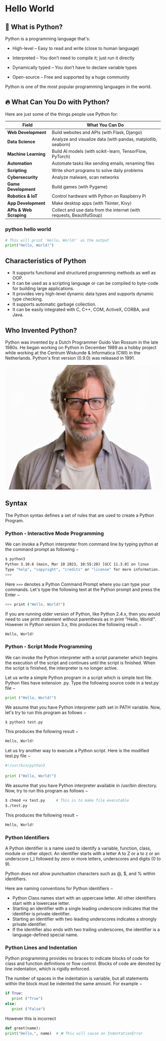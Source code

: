 # Hello World

## :snake: What is Python?

Python is a programming language that's:

+ High-level – Easy to read and write (close to human language)

+ Interpreted – You don’t need to compile it; just run it directly

+ Dynamically typed – You don’t have to declare variable types

+ Open-source – Free and supported by a huge community

Python is one of the most popular programming languages in the world.

## :fire: What Can You Do with Python?

Here are just some of the things people use Python for:

| Field                   | What You Can Do                                                       |
| ----------------------- | --------------------------------------------------------------------- |
| **Web Development**     | Build websites and APIs (with Flask, Django)                          |
| **Data Science**        | Analyze and visualize data (with pandas, matplotlib, seaborn)         |
| **Machine Learning**    | Build AI models (with scikit-learn, TensorFlow, PyTorch)              |
| **Automation**          | Automate tasks like sending emails, renaming files                    |
| **Scripting**           | Write short programs to solve daily problems                          |
| **Cybersecurity**       | Analyze malware, scan networks                                        |
| **Game Development**    | Build games (with Pygame)                                             |
| **Robotics & IoT**      | Control hardware with Python on Raspberry Pi                          |
| **App Development**     | Make desktop apps (with Tkinter, Kivy)                                |
| **APIs & Web Scraping** | Collect and use data from the internet (with requests, BeautifulSoup) |

### python hello world

```python
# This will print 'Hello, World!' as the output
print("Hello, World!")
```

## Characteristics of Python

+ It supports functional and structured programming methods as well as OOP.
+ It can be used as a scripting language or can be compiled to byte-code for building large applications.
+ It provides very high-level dynamic data types and supports dynamic type checking.
+ It supports automatic garbage collection.
+ It can be easily integrated with C, C++, COM, ActiveX, CORBA, and Java.

## Who Invented Python?

Python was invented by a Dutch Programmer Guido Van Rossum in the late 1980s. He began working on Python in December 1989 as a hobby project while working at the Centrum Wiskunde & Informatica (CWI) in the Netherlands. Python's first version (0.9.0) was released in 1991.

![guido van rossum](https://github.com/leone-nyaga/coding_dojo/blob/main/images/guido%20van%20rossum.jpg)


## Syntax

The Python syntax defines a set of rules that are used to create a Python Program.

### Python - Interactive Mode Programming

We can invoke a Python interpreter from command line by typing python at the command prompt as following −

```bash
$ python3
Python 3.10.6 (main, Mar 10 2023, 10:55:28) [GCC 11.3.0] on linux
Type "help", "copyright", "credits" or "license" for more information.
>>>
```

Here `>>>` denotes a Python Command Prompt where you can type your commands. Let's type the following text at the Python prompt and press the Enter −

```bash
>>> print ("Hello, World!")
```

If you are running older version of Python, like Python 2.4.x, then you would need to use print statement without parenthesis as in print "Hello, World!". However in Python version 3.x, this produces the following result −

```bash
Hello, World!
```

### Python - Script Mode Programming

We can invoke the Python interpreter with a script parameter which begins the execution of the script and continues until the script is finished. When the script is finished, the interpreter is no longer active.

Let us write a simple Python program in a script which is simple text file. Python files have extension .py. Type the following source code in a test.py file −

```python
print ("Hello, World!")
```

We assume that you have Python interpreter path set in PATH variable. Now, let's try to run this program as follows −

```bash
$ python3 test.py
```

This produces the following result −

```bash
Hello, World!
```

Let us try another way to execute a Python script. Here is the modified test.py file −

```python
#!/usr/bin/python3

print ("Hello, World!")
```
We assume that you have Python interpreter available in /usr/bin directory. Now, try to run this program as follows −

```bash
$ chmod +x test.py     # This is to make file executable
$./test.py
```

This produces the following result −

```bash
Hello, World!
```

### Python Identifiers

A Python identifier is a name used to identify a variable, function, class, module or other object. An identifier starts with a letter A to Z or a to z or an underscore (_) followed by zero or more letters, underscores and digits (0 to 9).

Python does not allow punctuation characters such as &commat;, $, and % within identifiers.

Here are naming conventions for Python identifiers −

+ Python Class names start with an uppercase letter. All other identifiers start with a lowercase letter.
+ Starting an identifier with a single leading underscore indicates that the identifier is private identifier.
+ Starting an identifier with two leading underscores indicates a strongly private identifier.
+ If the identifier also ends with two trailing underscores, the identifier is a language-defined special name.

### Python Lines and Indentation

Python programming provides no braces to indicate blocks of code for class and function definitions or flow control. Blocks of code are denoted by line indentation, which is rigidly enforced.

The number of spaces in the indentation is variable, but all statements within the block must be indented the same amount. For example −

```python
if True:
   print ("True")
else:
   print ("False")
```

However this is incorrect

```python
def greet(name):
print("Hello,", name)  # ❌ This will cause an IndentationError
```


